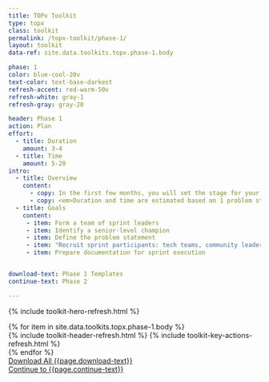 ```yaml
---
title: TOPx Toolkit
type: topx
class: toolkit
permalink: /topx-toolkit/phase-1/
layout: toolkit
data-ref: site.data.toolkits.topx.phase-1.body

phase: 1
color: blue-cool-20v
text-color: text-base-darkest
refresh-accent: red-warm-50v
refresh-white: gray-1
refresh-gray: gray-20

header: Phase 1
action: Plan
effort:
  - title: Duration
    amount: 3-4
  - title: Time
    amount: 5-20
intro:
  - title: Overview
    content:
      - copy: In the first few months, you will set the stage for your sprint. Along with building a coalition around your sprint topic within your agency, you will need to define your problem statement and recruit participants.
      - copy: <em>Duration and time are estimated based on 1 problem statement, a team of sprint leaders of 2 - 4 individuals, and 3 - 5 tech teams (with a recommended maximum of 6).</em>
  - title: Goals
    content:
     - item: Form a team of sprint leaders
     - item: Identify a senior-level champion
     - item: Define the problem statement
     - item: "Recruit sprint participants: tech teams, community leaders, user advocates, individuals with direct lived experience, and data and policy experts"
     - item: Prepare documentation for sprint execution


download-text: Phase 1 Templates
continue-text: Phase 2

---
```


{% include toolkit-hero-refresh.html %}
<section class="grid-container padding-y-8">
  <div class="grid-row">
    <div>
      {% for item in site.data.toolkits.topx.phase-1.body %}
        <div class="toolkit-section margin-top-10">
          {% include toolkit-header-refresh.html %}
          {% include toolkit-key-actions-refresh.html %}
        </div>
      {% endfor %}
    </div>
  </div>
</section>
<section class="text-white bg-primary usa-section">
  <div class="grid-container">
    <div>
      <a href="{{site.baseurl}}/assets/files/topx-resources/topx-toolkit-phase-1-resources.zip" target="_blank"
          class="usa-button usa-button--inverse usa-button--outline site-button">
          Download All {{page.download-text}}
      </a>
    </div>
    <div>
      <a href="{{ site.baseurl }}/topx-toolkit/phase-2/"
        class="usa-button margin-top-4 usa-button--secondary site-button">
        Continue to {{page.continue-text}}
      </a>
    </div>
  </div>
</section>
